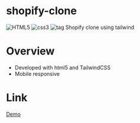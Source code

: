 # shopify-clone
![HTML5](https://img.shields.io/badge/HTML-5-red)
![css3](https://img.shields.io/badge/CSS-3-blue)
![tag](https://img.shields.io/badge/tag-v.0.0.1-yellow)
Shopify clone using tailwind

# Overview

- Developed with html5 and  TailwindCSS
- Mobile responsive


# Link
[Demo](https://shopify-v0.netlify.app/)
